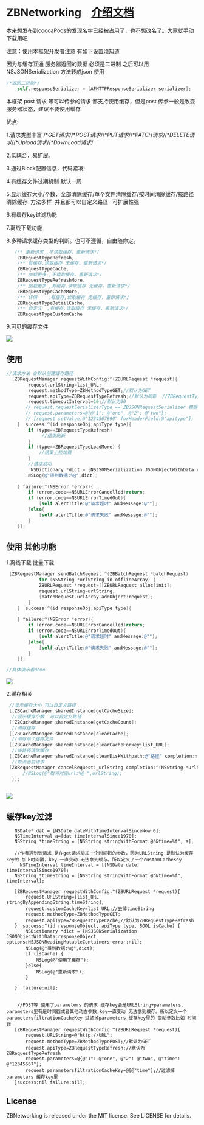 # ZBNetworking    [介绍文档](http://www.jianshu.com/p/55cda3341d11)
 
 本来想发布到cocoaPods的发现名字已经被占用了，也不想改名了。大家就手动下载用吧
 
注意：使用本框架开发者注意 有如下设置须知道

因为与缓存互通 服务器返回的数据 必须是二进制 之后可以用NSJSONSerialization 方法转成json 使用

```objective-c
/*返回二进制*/
    self.responseSerializer = [AFHTTPResponseSerializer serializer];
 ```
 本框架 post 请求 等可以传参的请求 都支持使用缓存，但是post 传参一般是改变服务器状态，建议不要使用缓存
 
优点:

1.请求类型丰富 /**GET请求*//**POST请求*//**PUT请求*//**PATCH请求*//**DELETE请求*//**Upload请求*//**DownLoad请求*/

2.低耦合，易扩展。

3.通过Block配置信息，代码紧凑;

4.有缓存文件过期机制 默认一周

5.显示缓存大小/个数，全部清除缓存/单个文件清除缓存/按时间清除缓存/按路径清除缓存  方法多样  并且都可以自定义路径   可扩展性强

6.有缓存key过滤功能

7.离线下载功能 

8.多种请求缓存类型的判断。也可不遵循，自由随你定。

```objective-c
   /** 重新请求 ,不读取缓存，重新请求*/
    ZBRequestTypeRefresh,
    /** 有缓存,读取缓存 无缓存，重新请求*/
    ZBRequestTypeCache,
    /** 加载更多 ,不读取缓存，重新请求*/
    ZBRequestTypeRefreshMore,
    /** 加载更多 ,有缓存,读取缓存 无缓存，重新请求*/
    ZBRequestTypeCacheMore,
    /** 详情    ,有缓存,读取缓存 无缓存，重新请求*/
    ZBRequestTypeDetailCache,
    /** 自定义  ,有缓存,读取缓存 无缓存，重新请求*/
    ZBRequestTypeCustomCache
```
9.可见的缓存文件

![](http://a3.qpic.cn/psb?/V12I5WUv0Ual5v/uls*nG1YySR.EpyYI8*lFu9kW.lwzjgW.cnPbGMUBG8!/b/dPgAAAAAAAAA&bo=aAHwAAAAAAACDLE!&rf=viewer_4)

## 使用 
```objective-c
//请求方法 会默认创建缓存路径    
  [ZBRequestManager requestWithConfig:^(ZBURLRequest *request){
        request.urlString=list_URL;
        request.methodType=ZBMethodTypeGET;//默认为GET
        request.apiType=ZBRequestTypeRefresh;//默认为刷新  //ZBRequestTypeCache为使用缓存
        request.timeoutInterval=10;//默认为30
       // request.requestSerializerType == ZBJSONRequestSerializer 根据自己服务器的要求调整上传参数的格式
       // request.parameters=@{@"1": @"one", @"2": @"two"};
       // [request setValue:@"1234567890" forHeaderField:@"apitype"];
    }  success:^(id responseObj,apiType type){
        if (type==ZBRequestTypeRefresh) 
             //结束刷新
        }
        if (type==ZBRequestTypeLoadMore) {
            //结束上拉加载
        }
        //请求成功
         NSDictionary *dict = [NSJSONSerialization JSONObjectWithData:responseObject options:NSJSONReadingMutableContainers error:nil];
        NSLog(@"得到数据:%@",dict);
        
    } failure:^(NSError *error){
        if (error.code==NSURLErrorCancelled)return;
        if (error.code==NSURLErrorTimedOut){
            [self alertTitle:@"请求超时" andMessage:@""];
        }else{
            [self alertTitle:@"请求失败" andMessage:@""];
        }
    }];

```

## 使用 其他功能
1.离线下载 批量下载


```objective-c
 [ZBRequestManager sendBatchRequest:^(ZBBatchRequest *batchRequest)
            for (NSString *urlString in offlineArray) {
            ZBURLRequest *request=[[ZBURLRequest alloc]init];
            request.urlString=urlString;
            [batchRequest.urlArray addObject:request];
        }
    }  success:^(id responseObj,apiType type){
      
    } failure:^(NSError *error){
        if (error.code==NSURLErrorCancelled)return;
        if (error.code==NSURLErrorTimedOut){
            [self alertTitle:@"请求超时" andMessage:@""];
        }else{
            [self alertTitle:@"请求失败" andMessage:@""];
        }
    }];

//具体演示看demo
```
![](http://a3.qpic.cn/psb?/V12I5WUv0Ual5v/cY8K3L2*GJ9RO3i*z1If9XTmzas0cylmafMXWqdFe4o!/b/dK0AAAAAAAAA&bo=aAHwAAAAAAACLJE!&rf=viewer_4)


2.缓存相关
```objective-c
 //显示缓存大小 可以自定义路径
 [[ZBCacheManager sharedInstance]getCacheSize];
  //显示缓存个数  可以自定义路径
 [[ZBCacheManager sharedInstance]getCacheCount];
  //清除缓存
 [[ZBCacheManager sharedInstance]clearCache];
  //清除单个缓存文件
 [[ZBCacheManager sharedInstance]clearCacheForkey:list_URL];
  //按路径清除缓存
 [[ZBCacheManager sharedInstance]clearDiskWithpath:@"路径" completion:nil];
  //取消当前请求
 [ZBRequestManager cancelRequest:_urlString completion:^(NSString *urlString){
      //NSLog(@"取消对应url:%@ ",urlString);
  }];
  
 ```

![](https://upload-images.jianshu.io/upload_images/1830250-3636c0621ebb6fa1.png?imageMogr2/auto-orient/strip%7CimageView2/2/w/621)

## 缓存key过滤
 ```
    NSDate* dat = [NSDate dateWithTimeIntervalSinceNow:0];
    NSTimeInterval a=[dat timeIntervalSince1970];
    NSString *timeString = [NSString stringWithFormat:@"&time=%f", a];

    //作者遇到到请求 是在get请求后加一个时间戳的参数，因为URLString 是默认为缓存key的 加上时间戳，key 一直变动 无法拿到缓存。所以定义了一个customCacheKey
      NSTimeInterval timeInterval = [[NSDate date] timeIntervalSince1970];
    NSString *timeString = [NSString stringWithFormat:@"&time=%f", timeInterval];

    [ZBRequestManager requestWithConfig:^(ZBURLRequest *request){
        request.URLString=[list_URL stringByAppendingString:timeString];
        request.customCacheKey=list_URL;//去掉timeString
        request.methodType=ZBMethodTypeGET;
        request.apiType=ZBRequestTypeCache;//默认为ZBRequestTypeRefresh
    }  success:^(id responseObject, apiType type, BOOL isCache) {
        NSDictionary *dict = [NSJSONSerialization JSONObjectWithData:responseObject options:NSJSONReadingMutableContainers error:nil];
        NSLog(@"得到数据:%@",dict);
        if (isCache) {
            NSLog(@"使用了缓存");
        }else{
            NSLog(@"重新请求");
        }
    
    }  failure:nil];
    
    
     //POST等 使用了parameters 的请求 缓存key会是URLString+parameters，parameters里有是时间戳或者其他动态参数,key一直变动 无法拿到缓存。所以定义一个parametersfiltrationCacheKey 过滤掉parameters 缓存key里的 变动参数比如 时间戳
    [ZBRequestManager requestWithConfig:^(ZBURLRequest *request){
        request.URLString=@"http://URL";
        request.methodType=ZBMethodTypePOST;//默认为GET
        request.apiType=ZBRequestTypeRefresh;//默认为ZBRequestTypeRefresh
        request.parameters=@{@"1": @"one", @"2": @"two", @"time": @"12345667"};
        request.parametersfiltrationCacheKey=@[@"time"];//过滤掉parameters 缓存key里
    }success:nil failure:nil];
  ```


## License

ZBNetworking is released under the MIT license. See LICENSE for details.
